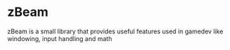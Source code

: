 # zBeam
zBeam is a small library that provides useful features used in gamedev like windowing, input handling and math
